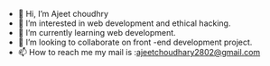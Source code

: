 - 👋 Hi, I’m Ajeet choudhry
- 👀 I’m interested in web development and ethical hacking.
- 🌱 I’m currently learning web development.
- 💞️ I’m looking to collaborate on front -end development project.
- 📫 How to reach me my mail is :ajeetchoudhary2802@gmail.com

<!---
ajeet0001/ajeet0001 is a ✨ special ✨ repository because its `README.md` (this file) appears on your GitHub profile.
You can click the Preview link to take a look at your changes.
--->
